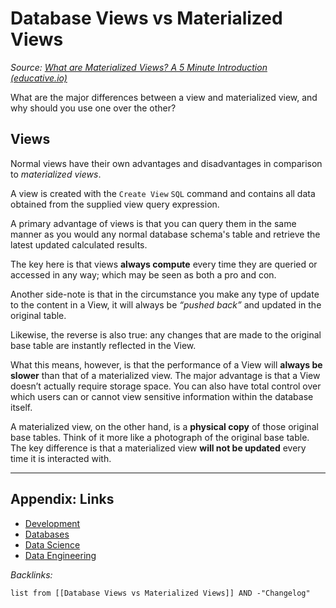 # Database Views vs Materialized Views

*Source: [What are Materialized Views? A 5 Minute Introduction (educative.io)](https://www.educative.io/blog/materialized-view-introduction)*

What are the major differences between a view and materialized view, and why should you use one over the other?

## Views

Normal views have their own advantages and disadvantages in comparison to *materialized views*.

A view is created with the `Create View` `SQL` command and contains all data obtained from the supplied view query expression. 

A primary advantage of views is that you can query them in the same manner as you would any normal database schema's table and retrieve the latest updated calculated results. 

The key here is that views **always compute** every time they are queried or accessed in any way; which may be seen as both a pro and con.

Another side-note is that in the circumstance you make any type of update to the content in a View, it will always be *“pushed back”* and updated in the original table.

Likewise, the reverse is also true: any changes that are made to the original base table are instantly reflected in the View.

What this means, however, is that the performance of a View will **always be slower** than that of a materialized view. The major advantage is that a View doesn’t actually require storage space. You can also have total control over which users can or cannot view sensitive information within the database itself.

A materialized view, on the other hand, is a **physical copy** of those original base tables. Think of it more like a photograph of the original base table. The key difference is that a materialized view **will not be updated** every time it is interacted with.

---

## Appendix: Links

* [Development](../2-Areas/MOCs/Development.md)
* [Databases](../2-Areas/MOCs/Databases.md)
* [Data Science](../2-Areas/MOCs/Data%20Science.md)
* [Data Engineering](../2-Areas/MOCs/Data%20Engineering.md)

*Backlinks:*

````dataview
list from [[Database Views vs Materialized Views]] AND -"Changelog"
````
